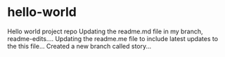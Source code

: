 # hello-world
Hello world project repo
Updating the readme.md file in my branch, readme-edits....
Updating the readme.me file to include latest updates to the this file...
Created a new branch called story...
